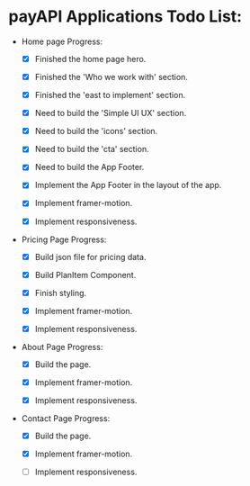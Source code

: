 # payAPI Applications Todo List:

- Home page Progress:
    - [x] Finished the home page hero.
    - [x] Finished the 'Who we work with' section.
    - [x] Finished the 'east to implement' section.
    - [x] Need to build the 'Simple UI UX' section.
    - [x] Need to build the 'icons' section.
    - [x] Need to build the 'cta' section.
    - [x] Need to build the App Footer.
    - [x] Implement the App Footer in the layout of the app.
    - [x] Implement framer-motion.
    - [x] Implement responsiveness.


- Pricing Page Progress:
    - [x] Build json file for pricing data.
    - [x] Build PlanItem Component.
    - [x] Finish styling.
    - [x] Implement framer-motion.
    - [x] Implement responsiveness.


- About Page Progress:
    - [x] Build the page.
    - [x] Implement framer-motion.
    - [x] Implement responsiveness.


- Contact Page Progress:
    - [x] Build the page.
    - [x] Implement framer-motion.
    - [ ] Implement responsiveness.
  